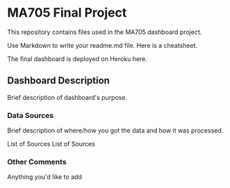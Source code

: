 # MA705 Final Project
This repository contains files used in the MA705 dashboard project.

Use Markdown to write your readme.md file. Here is a cheatsheet.

The final dashboard is deployed on Heroku here.

## Dashboard Description
Brief description of dashboard's purpose.

### Data Sources
Brief description of where/how you got the data and how it was processed.

List of Sources
List of Sources
### Other Comments
Anything you'd like to add
